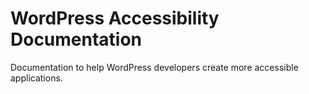# WordPress Accessibility Documentation
Documentation to help WordPress developers create more accessible applications.
